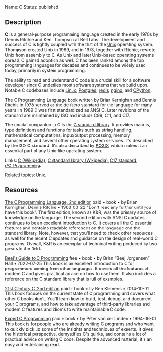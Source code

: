 Name: C
Status: published

## Description

**C** is a general-purpose programming language created in the early 1970s by Dennis Ritchie and Ken Thompson at Bell Labs. The development and success of C is tightly coupled with the that of the [Unix](https://en.wikipedia.org/wiki/Unix) operating system. Thompson created Unix in 1969, and in 1973, together with Ritchie, rewrote Unix from assembly to C. As Unix and later Unix-based operating systems spread, C gained adoption as well. C has been ranked among the top programming languages for decades and continues to be widely used today, primarily in system programming.

The ability to read and understand C code is a crucial skill for a software developer since C underlies most software systems that we build upon. Notable C codebases include [Linux](https://github.com/torvalds/linux), [Postgres](https://github.com/postgres/postgres), [redis](https://github.com/redis/redis), [nginx](https://github.com/nginx/nginx), and [CPython](https://github.com/python/cpython).

The C Programming Language book written by Brian Kernighan and Dennis Ritchie in 1978 served as the de facto standard for the language for many years. In 1989 C was first standardized as ANSI C. Later revisions of the standard are maintained by ISO and include C99, C11, and C17.

The crucial companion to C is the [C standard library](https://en.wikipedia.org/wiki/C_standard_library). It provides macros, type definitions and functions for tasks such as string handling, mathematical computations, input/output processing, memory management, and several other operating system services. It's described by the ISO C standard. It's also described by [POSIX](https://en.wikipedia.org/wiki/POSIX), which makes it an essential part of any Unix-like operating system.

Links: [C (Wikipedia)](https://en.wikipedia.org/wiki/C_(programming_language)), [C standard library (Wikipedia)](https://en.wikipedia.org/wiki/C_standard_library), [C17 standard](https://files.lhmouse.com/standards/ISO%20C%20N2176.pdf), [r/C_Programming](https://www.reddit.com/r/C_Programming/).

Related topics: [Unix](/topics/operating_systems/unix.md).

## Resources

[The C Programming Language, 2nd edition](https://www.amazon.com/Brian-W-Kernighan/dp/0131103628)
paid • book • by Brian Kernighan, Dennis Ritchie • 1988-03-22
"Don't read any further until you have this book". The first edition, known as K&R, was the primary source of knowledge on the language. The second edition with ANSI C updates continues to be an excellent introduction to C. It covers all the C essential features and contains readable references on the language and the standard library. Note, however, that you'll need to check other resources as well for the recent C updates and guidance on the design of real-world C programs. Overall, K&R is an exemplar of technical writing produced by two greats in the field.

[Beej's Guide to C Programming](https://beej.us/guide/bgc/)
free • book • by Brian “Beej Jorgensen” Hall • 2022-07-25
This book is an excellent introduction to C for programmers coming from other languages. It covers all the features of modern C and gives practical advice on how to use them. It also includes a reference on the C standard library that is full of examples.

[21st Century C, 2nd edition](https://www.oreilly.com/library/view/21st-century-c/9781491904428/)
paid • book • by Ben Klemens • 2014-10-01
This book focuses on the current state of C programming and covers what other C books don’t. You'll learn how to build, test, debug, and document your C programs, and how to take advantage of third-party libraries and modern C features and idioms to write maintainable C code.

[Expert C Programming](https://www.oreilly.com/library/view/expert-c-programming/0131774298/)
paid • book • by Peter van der Linden • 1994-06-01
This book is for people who are already writing C programs and who want to quickly pick up some of the insights and techniques of experts. It gives the historical perspective, demystifies C's quirks, and contains a lot of practical advice on writing C code. Despite the advanced material, it's an easy and entertaining read.
